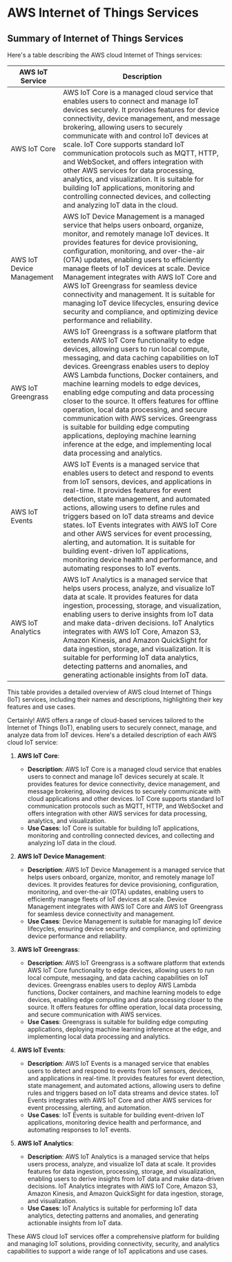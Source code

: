 # AWS Internet of Things Services

## Summary of Internet of Things Services

Here's a table describing the AWS cloud Internet of Things services:

| AWS IoT Service           | Description                                                                                                                                                                                                                                                                                                                                                                                                                                             |
|---------------------------|---------------------------------------------------------------------------------------------------------------------------------------------------------------------------------------------------------------------------------------------------------------------------------------------------------------------------------------------------------------------------------------------------------------------------------------------------------|
| AWS IoT Core              | AWS IoT Core is a managed cloud service that enables users to connect and manage IoT devices securely. It provides features for device connectivity, device management, and message brokering, allowing users to securely communicate with and control IoT devices at scale. IoT Core supports standard IoT communication protocols such as MQTT, HTTP, and WebSocket, and offers integration with other AWS services for data processing, analytics, and visualization. It is suitable for building IoT applications, monitoring and controlling connected devices, and collecting and analyzing IoT data in the cloud. |
| AWS IoT Device Management | AWS IoT Device Management is a managed service that helps users onboard, organize, monitor, and remotely manage IoT devices. It provides features for device provisioning, configuration, monitoring, and over-the-air (OTA) updates, enabling users to efficiently manage fleets of IoT devices at scale. Device Management integrates with AWS IoT Core and AWS IoT Greengrass for seamless device connectivity and management. It is suitable for managing IoT device lifecycles, ensuring device security and compliance, and optimizing device performance and reliability.     |
| AWS IoT Greengrass        | AWS IoT Greengrass is a software platform that extends AWS IoT Core functionality to edge devices, allowing users to run local compute, messaging, and data caching capabilities on IoT devices. Greengrass enables users to deploy AWS Lambda functions, Docker containers, and machine learning models to edge devices, enabling edge computing and data processing closer to the source. It offers features for offline operation, local data processing, and secure communication with AWS services. Greengrass is suitable for building edge computing applications, deploying machine learning inference at the edge, and implementing local data processing and analytics. |
| AWS IoT Events            | AWS IoT Events is a managed service that enables users to detect and respond to events from IoT sensors, devices, and applications in real-time. It provides features for event detection, state management, and automated actions, allowing users to define rules and triggers based on IoT data streams and device states. IoT Events integrates with AWS IoT Core and other AWS services for event processing, alerting, and automation. It is suitable for building event-driven IoT applications, monitoring device health and performance, and automating responses to IoT events.                                   |
| AWS IoT Analytics         | AWS IoT Analytics is a managed service that helps users process, analyze, and visualize IoT data at scale. It provides features for data ingestion, processing, storage, and visualization, enabling users to derive insights from IoT data and make data-driven decisions. IoT Analytics integrates with AWS IoT Core, Amazon S3, Amazon Kinesis, and Amazon QuickSight for data ingestion, storage, and visualization. It is suitable for performing IoT data analytics, detecting patterns and anomalies, and generating actionable insights from IoT data.                                           |

This table provides a detailed overview of AWS cloud Internet of Things (IoT) services, including their names and descriptions, highlighting their key features and use cases.

Certainly! AWS offers a range of cloud-based services tailored to the Internet of Things (IoT), enabling users to securely connect, manage, and analyze data from IoT devices. Here's a detailed description of each AWS cloud IoT service:

1. **AWS IoT Core**:
   - **Description**: AWS IoT Core is a managed cloud service that enables users to connect and manage IoT devices securely at scale. It provides features for device connectivity, device management, and message brokering, allowing devices to securely communicate with cloud applications and other devices. IoT Core supports standard IoT communication protocols such as MQTT, HTTP, and WebSocket and offers integration with other AWS services for data processing, analytics, and visualization.
   - **Use Cases**: IoT Core is suitable for building IoT applications, monitoring and controlling connected devices, and collecting and analyzing IoT data in the cloud.

2. **AWS IoT Device Management**:
   - **Description**: AWS IoT Device Management is a managed service that helps users onboard, organize, monitor, and remotely manage IoT devices. It provides features for device provisioning, configuration, monitoring, and over-the-air (OTA) updates, enabling users to efficiently manage fleets of IoT devices at scale. Device Management integrates with AWS IoT Core and AWS IoT Greengrass for seamless device connectivity and management.
   - **Use Cases**: Device Management is suitable for managing IoT device lifecycles, ensuring device security and compliance, and optimizing device performance and reliability.

3. **AWS IoT Greengrass**:
   - **Description**: AWS IoT Greengrass is a software platform that extends AWS IoT Core functionality to edge devices, allowing users to run local compute, messaging, and data caching capabilities on IoT devices. Greengrass enables users to deploy AWS Lambda functions, Docker containers, and machine learning models to edge devices, enabling edge computing and data processing closer to the source. It offers features for offline operation, local data processing, and secure communication with AWS services.
   - **Use Cases**: Greengrass is suitable for building edge computing applications, deploying machine learning inference at the edge, and implementing local data processing and analytics.

4. **AWS IoT Events**:
   - **Description**: AWS IoT Events is a managed service that enables users to detect and respond to events from IoT sensors, devices, and applications in real-time. It provides features for event detection, state management, and automated actions, allowing users to define rules and triggers based on IoT data streams and device states. IoT Events integrates with AWS IoT Core and other AWS services for event processing, alerting, and automation.
   - **Use Cases**: IoT Events is suitable for building event-driven IoT applications, monitoring device health and performance, and automating responses to IoT events.

5. **AWS IoT Analytics**:
   - **Description**: AWS IoT Analytics is a managed service that helps users process, analyze, and visualize IoT data at scale. It provides features for data ingestion, processing, storage, and visualization, enabling users to derive insights from IoT data and make data-driven decisions. IoT Analytics integrates with AWS IoT Core, Amazon S3, Amazon Kinesis, and Amazon QuickSight for data ingestion, storage, and visualization.
   - **Use Cases**: IoT Analytics is suitable for performing IoT data analytics, detecting patterns and anomalies, and generating actionable insights from IoT data.

These AWS cloud IoT services offer a comprehensive platform for building and managing IoT solutions, providing connectivity, security, and analytics capabilities to support a wide range of IoT applications and use cases.
